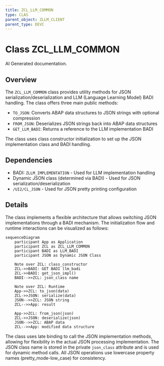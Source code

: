```yaml
---
title: ZCL_LLM_COMMON
type: CLAS
parent_object: ZLLM_CLIENT
parent_type: DEVC
---
```


# Class ZCL_LLM_COMMON

AI Generated documentation.

## Overview

The `ZCL_LLM_COMMON` class provides utility methods for JSON serialization/deserialization and LLM (Language Learning Model) BADI handling. The class offers three main public methods:

- `TO_JSON`: Converts ABAP data structures to JSON strings with optional compression
- `FROM_JSON`: Deserializes JSON strings back into ABAP data structures
- `GET_LLM_BADI`: Returns a reference to the LLM implementation BADI

The class uses class constructor initialization to set up the JSON implementation class and BADI handling.

## Dependencies

- BADI: `ZLLM_IMPLEMENTATION` - Used for LLM implementation handling
- Dynamic JSON class (determined via BADI) - Used for JSON serialization/deserialization
- `/UI2/CL_JSON` - Used for JSON pretty printing configuration

## Details

The class implements a flexible architecture that allows switching JSON implementations through a BADI mechanism. The initialization flow and runtime interactions can be visualized as follows:

```mermaid
sequenceDiagram
    participant App as Application
    participant ZCL as ZCL_LLM_COMMON
    participant BADI as LLM_BADI
    participant JSON as Dynamic JSON Class

    Note over ZCL: class_constructor
    ZCL->>BADI: GET BADI llm_badi
    ZCL->>BADI: get_json_impl()
    BADI-->>ZCL: json_class name

    Note over ZCL: Runtime
    App->>ZCL: to_json(data)
    ZCL->>JSON: serialize(data)
    JSON-->>ZCL: JSON string
    ZCL-->>App: result

    App->>ZCL: from_json(json)
    ZCL->>JSON: deserialize(json)
    JSON-->>ZCL: ABAP data
    ZCL-->>App: modified data structure
```

The class uses late binding to call the JSON implementation methods, allowing for flexibility in the actual JSON processing implementation. The JSON class name is stored in the private `json_class` attribute and is used for dynamic method calls. All JSON operations use lowercase property names (pretty_mode-low_case) for consistency.

